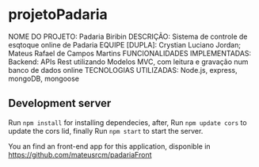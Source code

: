 # projetoPadaria
NOME DO PROJETO: Padaria Biribin
DESCRIÇÃO: Sistema de controle de esqtoque online de Padaria
EQUIPE [DUPLA]: Crystian Luciano Jordan; Mateus Rafael de Campos Martins
FUNCIONALIDADES IMPLEMENTADAS: 
  Backend: APIs Rest utilizando Modelos MVC, com leitura e gravação num banco de dados online
TECNOLOGIAS UTILIZADAS: Node.js, express, mongoDB, mongoose

## Development server

Run `npm install` for installing dependecies, after,
Run `npm update cors` to update the cors lid, finally
Run `npm start` to start the server.

You an find an front-end app for this application, disponible in https://github.com/mateusrcm/padariaFront
